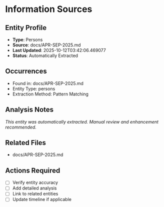 # Information Sources

## Entity Profile
- **Type**: Persons
- **Source**: docs/APR-SEP-2025.md
- **Last Updated**: 2025-10-12T03:42:06.469077
- **Status**: Automatically Extracted

## Occurrences
- Found in: docs/APR-SEP-2025.md
- Entity Type: persons
- Extraction Method: Pattern Matching

## Analysis Notes
*This entity was automatically extracted. Manual review and enhancement recommended.*

## Related Files
- docs/APR-SEP-2025.md

## Actions Required
- [ ] Verify entity accuracy
- [ ] Add detailed analysis
- [ ] Link to related entities
- [ ] Update timeline if applicable
